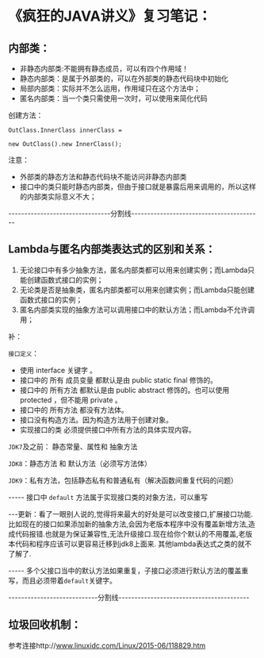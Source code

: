 # 《疯狂的JAVA讲义》复习笔记：

## 内部类：

- 非静态内部类:不能拥有静态成员，可以有四个作用域！
- 静态内部类：是属于外部类的，可以在外部类的静态代码块中初始化
- 局部内部类：实际并不怎么运用，作用域只在这个方法中；
- 匿名内部类：当一个类只需使用一次时，可以使用来简化代码

创建方法：

`OutClass.InnerClass innerClass = `

`new OutClass().new InnerClass();`

注意：

- 外部类的静态方法和静态代码块不能访问非静态内部类
- 接口中的类只能时静态内部类，但由于接口就是暴露后用来调用的，所以这样的内部类实际意义不大；

--------------------------------分割线-----------------------------------------

## Lambda与匿名内部类表达式的区别和关系：

1. 无论接口中有多少抽象方法，匿名内部类都可以用来创建实例；而Lambda只能创建函数式接口的实例；
2. 无论类是否是抽象类，匿名内部类都可以用来创建实例；而Lambda只能创建函数式接口的实例；
3. 匿名内部类实现的抽象方法可以调用接口中的默认方法；而Lambda不允许调用；

补：

`接口定义`：

- 使用 interface 关键字 。
- 接口中的 所有 成员变量 都默认是由 public static final 修饰的。
- 接口中的 所有方法 都默认是由 public abstract 修饰的。也可以使用 protected ，但不能用 private 。
- 接口中的 所有方法 都没有方法体。
- 接口没有构造方法。因为构造方法用于创建对象。
- 实现接口的类  必须提供接口中所有方法的具体实现内容。

`JDK7`及之前： 静态常量、属性和 抽象方法

`JDK8`：静态方法 和 默认方法（必须写方法体）

`JDK9`：私有方法，包括静态私有和普通私有（解决函数间重复代码的问题）

-----    接口中 `default` 方法属于实现接口类的对象方法，可以重写

---更新：看了一眼别人说的,觉得将来最大的好处是可以改变接口,扩展接口功能.比如现在的接口如果添加新的抽象方法,会因为老版本程序中没有覆盖新增方法,造成代码报错.也就是为保证兼容性,无法升级接口.现在给你个默认的不用覆盖,老版本代码和程序应该可以更容易迁移到jdk8上面来. 其他lambda表达式之类的就不了解了.

-----    多个父接口当中的默认方法如果重复，子接口必须进行默认方法的覆盖重写，而且必须带着`default`关键字。

----------------------------分割线-----------------------------------------

## 垃圾回收机制：

参考连接http://www.linuxidc.com/Linux/2015-06/118829.htm